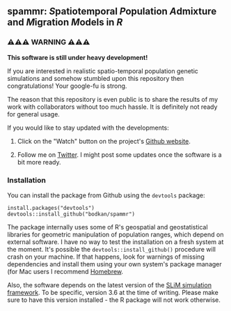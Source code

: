 ## spammr: *S*patiotemporal *P*opulation *A*dmixture and *M*igration *M*odels in *R*

### ⚠️⚠️⚠️ WARNING ⚠️⚠️⚠️

**This software is still under heavy development!**

If you are interested in realistic spatio-temporal population genetic
simulations and somehow stumbled upon this repository then
congratulations! Your google-fu is strong.

The reason that this repository is even public is to share the results of
my work with collaborators without too much hassle. It is definitely not ready
for general usage.

If you would like to stay updated with the developments:

1. Click on the "Watch" button on the project's [Github
website](https://www.github.com/bodkan/spammr).

2. Follow me on [Twitter](https://www.twitter.com/fleventy5). I might
post some updates once the software is a bit more ready.

### Installation

You can install the package from Github using the `devtools` package:

```{r}
install.packages("devtools")
devtools::install_github("bodkan/spammr")
```

The package internally uses some of R's geospatial and geostatistical
libraries for geometric manipulation of population ranges, which
depend on external software. I have no way to test the installation on
a fresh system at the moment. It's possible the
`devtools::install_github()` procedure will crash on your machine. If
that happens, look for warnings of missing dependencies and install
them using your own system's package manager (for Mac users I
recommend [Homebrew](https://brew.sh/).

Also, the software depends on the latest version of the [SLiM simulation
framework](https://messerlab.org/slim/). To be specific, version 3.6 at the time
of writing. Please make sure to have this version installed - the R package will
not work otherwise.

